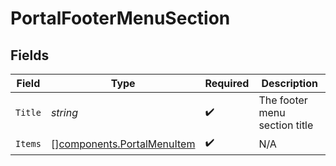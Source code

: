 # PortalFooterMenuSection


## Fields

| Field                                                                    | Type                                                                     | Required                                                                 | Description                                                              |
| ------------------------------------------------------------------------ | ------------------------------------------------------------------------ | ------------------------------------------------------------------------ | ------------------------------------------------------------------------ |
| `Title`                                                                  | *string*                                                                 | :heavy_check_mark:                                                       | The footer menu section title                                            |
| `Items`                                                                  | [][components.PortalMenuItem](../../models/components/portalmenuitem.md) | :heavy_check_mark:                                                       | N/A                                                                      |